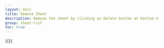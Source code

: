 ```yaml
---
layout: docs
title: Remove Sheet
description: Remove the sheet by clicking on Delete button at bottom of sheet.
group: sheet-list
toc: true
---
```

{{<img sheet-list-remove.png>}}
